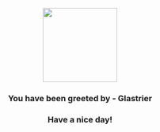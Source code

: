 <p align="center">
            <img src="https://raw.githubusercontent.com/PokeAPI/sprites/master/sprites/pokemon/896.png" width="150" height="150">
          </p>
          <h3 align="center">You have been greeted by - <b>Glastrier</b></h3>
          <h3 align="center">Have a nice day!</h3>
        